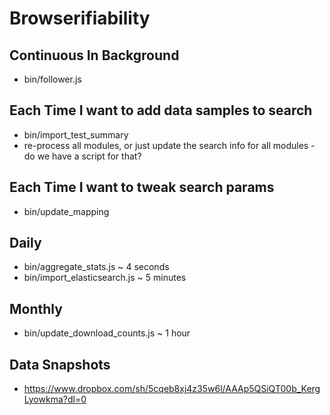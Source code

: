 Browserifiability
=================

## Continuous In Background

* bin/follower.js

## Each Time I want to add data samples to search

* bin/import_test_summary
* re-process all modules, or just update the search info for all modules - do we have a script for that?

## Each Time I want to tweak search params

* bin/update_mapping

## Daily

* bin/aggregate_stats.js ~ 4 seconds
* bin/import_elasticsearch.js ~ 5 minutes

## Monthly

* bin/update_download_counts.js ~ 1 hour

## Data Snapshots

* <https://www.dropbox.com/sh/5cqeb8xj4z35w6l/AAAp5QSiQT00b_KergLyowkma?dl=0>